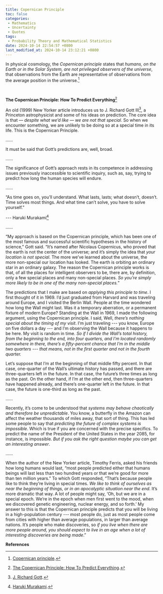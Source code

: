 ```yaml
---
title: Copernican Principle
toc: false
categories:
 - Mathematics
 - Uncertainty
 - Quotes
tags:
 - Probability Theory and Mathematical Statistics
date: 2024-10-14 22:54:57 +0800
last_modified_at: 2024-10-14 23:12:21 +0800
---
```


In physical cosmology, the <i class="term">Copernican principle</i> states that <i class="emphasize">humans, on the Earth or in the Solar System, are not privileged observers of the universe</i>, that observations from the Earth are representative of observations from the average position in the universe.[^1]

<br>

**The Copernican Principle: How To Predict Everything**[^2]

<div class="quote--left" markdown="1">

An old (1999) New Yorker article introduces us to J. Richard Gott III[^3], a Princeton astrophysicist and some of his ideas on prediction. The core idea is that — <i class="emphasize">despite what we’d like — we are not that special</i>. So when we encounter something, we are unlikely to be doing so at a special time in its life. This is the Copernican Principle.

......

It must be said that Gott’s predictions are, well, broad.

......

The significance of Gott’s approach rests in its competence in addressing issues previously inaccessible to scientific inquiry, such as, say, trying to predict how long the human species will endure.

......

“As time goes on, you’ll understand. What lasts, lasts; what doesn’t, doesn’t. Time solves most things. And what time can’t solve, you have to solve yourself.”

--- Haruki Murakami[^4]

......

“My approach is based on the Copernican principle, which has been one of the most famous and successful scientific hypotheses in the history of science,” Gott said. “It’s named after Nicolaus Copernicus, who proved that the earth is not the center of the universe; and it’s simply the idea that <i class="emphasize">your location is not special</i>. The more we’ve learned about the universe, the more non-special our location has looked. The earth is orbiting an ordinary star in an ordinary galaxy. The reason the Copernican principle works is that, of all the places for intelligent observers to be, there are, by definition, only a few special places and many non-special places. <i class="emphasize">So you’re simply more likely to be in one of the many non-special places.</i>”

The predictions that I make are based on <i class="emphasize">applying this principle to time</i>. I first thought of it in 1969. I’d just graduated from Harvard and was traveling around Europe, and I visited the Berlin Wall. People at the time wondered how long the Wall might last. Was it a temporary aberration, or a permanent fixture of modern Europe? Standing at the Wall in 1969, I made the following argument, using the Copernican principle. I said, Well, <i class="emphasize">there’s nothing special about the timing of my visit</i>. I’m just traveling --- you know, Europe on five dollars a day --- and I’m observing the Wall because it happens to be here. My visit is random in time. <i class="emphasize">So if I divide the Wall’s total history, from the beginning to the end, into four quarters, and I’m located randomly somewhere in there, there’s a fifty-percent chance that I’m in the middle two quarters --- that means, not in the first quarter and not in the fourth quarter.</i>

Let’s suppose that I’m at the beginning of that middle fifty percent. In that case, one-quarter of the Wall’s ultimate history has passed, and there are three-quarters left in the future. In that case, the future’s three times as long as the past. On the other hand, if I’m at the other end, then three-quarters have happened already, and there’s one-quarter left in the future. In that case, the future is one-third as long as the past.

......

Recently, it’s come to be understood that <i class="emphasize">systems may behave chaotically and therefore be unpredictable</i>. You know, a butterfly in the Amazon can affect the weather thousands of miles away, that sort of thing. This has led some people to say that <i class="emphasize">predicting the future of complex systems is impossible</i>. Which is true if you are concerned with the precise specifics. To predict the name of the President of the United States in the year 2085, for instance, is impossible. <i class="emphasize">But if you ask the right question maybe you can get an interesting answer</i>.

......

When the author of the New Yorker article, Timothy Ferris, asked his friends how long humans would last, “most people predicted either that humans beings will last less than two hundred years or that we’re good for more than ten million years.” To which Gott responded, “That’s because people like to think they’re living in special times. <i class="emphasize">We like to think of ourselves as near the beginning of things, or in an apocalyptic situation near the end</i>. It’s more dramatic that way. A lot of people might say, ‘Oh, but we are in a special epoch. We’re in the epoch when men first went to the mood, when we discovered genetic engineering, nuclear energy, and so forth.’ My answer to this is that the Copernican principle predicts that you will be living in a high-population century --- most people do, just as most people come from cities with higher than average populations, in larger than average nations. It’s people who make discoveries, so <i class="emphasize">if you live when there are more people around, you should expect to live in an age when a lot of interesting discoveries are being made</i>.”

</div>

**References**

[^1]: [Copernican principle](https://en.wikipedia.org/wiki/Copernican_principle).
[^2]: [The Copernican Principle: How To Predict Everything](https://fs.blog/copernican-principle/).
[^3]: [J. Richard Gott](https://en.wikipedia.org/wiki/J._Richard_Gott).
[^4]: [Haruki Murakami](https://en.wikipedia.org/wiki/Haruki_Murakami).